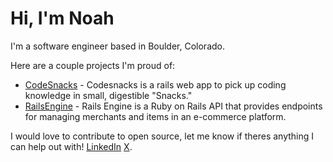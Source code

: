 # Hi, I'm Noah

I'm a software engineer based in Boulder, Colorado.

Here are a couple projects I'm proud of:

- [CodeSnacks](https://github.com/CodingOnTheJohn) - Codesnacks is a rails web app to pick up coding knowledge in small, digestible "Snacks." 
- [RailsEngine](https://github.com/noahdurbin/rails_engine) - Rails Engine is a Ruby on Rails API that provides endpoints for managing merchants and items in an e-commerce platform.

I would love to contribute to open source, let me know if theres anything I can help out with!
[LinkedIn](https://www.linkedin.com/in/noahdurbin/) [X](https://www.x.com/durbinnoah).

